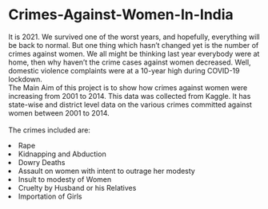 # Crimes-Against-Women-In-India

It is 2021. We survived one of the worst years, and hopefully, everything will be back to normal. But one thing which hasn’t changed yet is the number of crimes against women.
We all might be thinking last year everybody were at home, then why haven’t the crime cases against women decreased. Well, domestic violence complaints were at a 10-year high during COVID-19 lockdown.<br>
The Main Aim of this project is to show how crimes against women were increasing from 2001 to 2014.
This data was collected from Kaggle. It has state-wise and district level data on the various crimes committed against women between 2001 to 2014.<br><br> The crimes included are:

<li>Rape
<li>Kidnapping and Abduction
<li>Dowry Deaths
<li>Assault on women with intent to outrage her modesty
<li>Insult to modesty of Women
<li>Cruelty by Husband or his Relatives
<li>Importation of Girls
